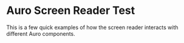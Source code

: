 # Auro Screen Reader Test

This is a few quick examples of how the screen reader interacts with different Auro components.
